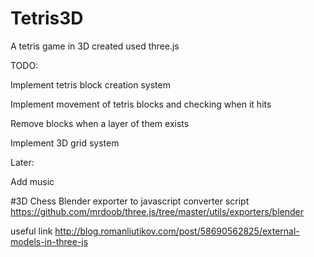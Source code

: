 Tetris3D
========

A tetris game in 3D created used three.js

TODO:

Implement tetris block creation system

Implement movement of tetris blocks and checking when it hits

Remove blocks when a layer of them exists

Implement 3D grid system

Later:

Add music

#3D Chess 
Blender exporter to javascript converter script
https://github.com/mrdoob/three.js/tree/master/utils/exporters/blender 

useful link
http://blog.romanliutikov.com/post/58690562825/external-models-in-three-js
